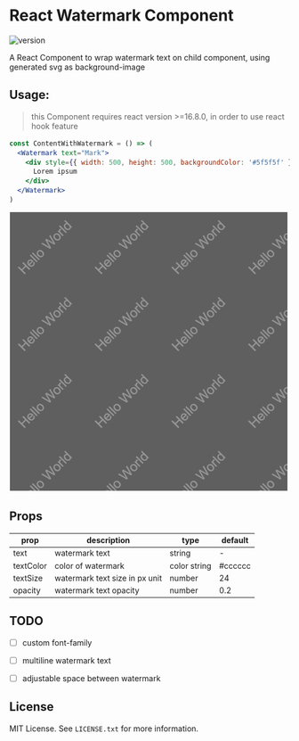 # React Watermark Component

![version](https://badge.fury.io/js/%40hirohe%2Freact-watermark.svg)


A React Component to wrap watermark text on child component, using generated svg as background-image

## Usage:

> this Component requires react version >=16.8.0, in order to use react hook feature

```jsx
const ContentWithWatermark = () => (
  <Watermark text="Mark">
    <div style={{ width: 500, height: 500, backgroundColor: '#5f5f5f' }}>
      Lorem ipsum
    </div>
  </Watermark>
)
```

![example](./doc/example.png)


## Props

| prop      | description                    | type         | default |
|-----------|--------------------------------|--------------|---------|
| text      | watermark text                 | string       | -       |
| textColor | color of watermark             | color string | #cccccc |
| textSize  | watermark text size in px unit | number       | 24      |
| opacity   | watermark text opacity         | number       | 0.2     |


## TODO

- [ ] custom font-family
- [ ] multiline watermark text
- [ ] adjustable space between watermark


## License
MIT License. See `LICENSE.txt` for more information.
